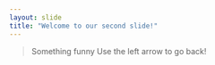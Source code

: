 ```yaml
---
layout: slide
title: "Welcome to our second slide!"
---
```

> Something funny 
Use the left arrow to go back!
